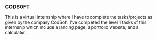 ### CODSOFT
This is a virtual internship where I have to complete the tasks/projects as given by the company CodSoft. 
I've completed the level 1 tasks of this internship which include a landing page, a portfolio website, and a calculator.
